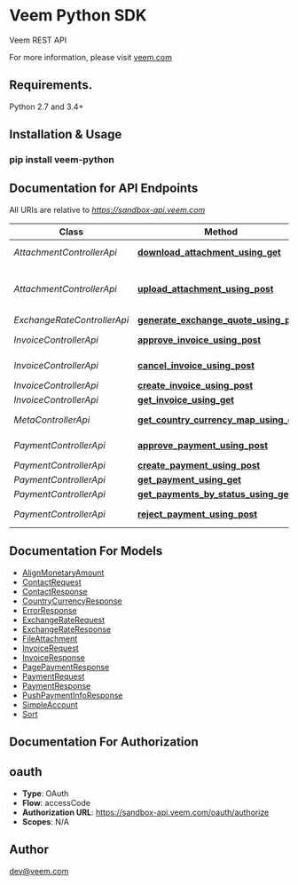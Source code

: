 # Veem Python SDK
Veem REST API

For more information, please visit [veem.com](veem.com)

## Requirements.

Python 2.7 and 3.4+

## Installation & Usage
### pip install veem-python

## Documentation for API Endpoints

All URIs are relative to *https://sandbox-api.veem.com*

Class | Method | HTTP request | Description
------------ | ------------- | ------------- | -------------
*AttachmentControllerApi* | [**download_attachment_using_get**](Veem/api/attachment_controller_api.py#download_attachment_using_get) | **GET** /veem/v1.0/attachments | Downloads the referenced file
*AttachmentControllerApi* | [**upload_attachment_using_post**](Veem/api/attachment_controller_api.py#upload_attachment_using_post) | **POST** /veem/v1.0/attachments | Uploads the external attachment for an entity Payment or Invoice
*ExchangeRateControllerApi* | [**generate_exchange_quote_using_post**](Veem/api/exchange_rate_controller_api.py#generate_exchange_quote_using_post) | **POST** /veem/v1.0/exchangerates/quotes | createQuote
*InvoiceControllerApi* | [**approve_invoice_using_post**](Veem/api/invoice_controller_api.py#approve_invoice_using_post) | **POST** /veem/v1.0/invoices/{invoiceId}/approve | approveInvoice
*InvoiceControllerApi* | [**cancel_invoice_using_post**](Veem/api/invoice_controller_api.py#cancel_invoice_using_post) | **POST** /veem/v1.0/invoices/{invoiceId}/cancel | cancelInvoice
*InvoiceControllerApi* | [**create_invoice_using_post**](Veem/api/invoice_controller_api.py#create_invoice_using_post) | **POST** /veem/v1.0/invoices | createInvoice
*InvoiceControllerApi* | [**get_invoice_using_get**](Veem/api/invoice_controller_api.py#get_invoice_using_get) | **GET** /veem/v1.0/invoices/{invoiceId} | getInvoice
*MetaControllerApi* | [**get_country_currency_map_using_get**](Veem/api/meta_controller_api.py#get_country_currency_map_using_get) | **GET** /veem/public/v1.0/country-currency-map | Country Currency Map
*PaymentControllerApi* | [**approve_payment_using_post**](Veem/api/payment_controller_api.py#approve_payment_using_post) | **POST** /veem/v1.0/payments/{paymentId}/approve | approvePayment
*PaymentControllerApi* | [**create_payment_using_post**](Veem/api/payment_controller_api.py#create_payment_using_post) | **POST** /veem/v1.0/payments | createPayment
*PaymentControllerApi* | [**get_payment_using_get**](Veem/api/payment_controller_api.py#get_payment_using_get) | **GET** /veem/v1.0/payments/{paymentId} | getPayment
*PaymentControllerApi* | [**get_payments_by_status_using_get**](Veem/api/payment_controller_api.py#get_payments_by_status_using_get) | **GET** /veem/v1.0/payments | getPaymentsByStatus
*PaymentControllerApi* | [**reject_payment_using_post**](Veem/api/payment_controller_api.py#reject_payment_using_post) | **POST** /veem/v1.0/payments/{paymentId}/cancel | cancelPayment


## Documentation For Models

 - [AlignMonetaryAmount](docs/AlignMonetaryAmount.md)
 - [ContactRequest](docs/ContactRequest.md)
 - [ContactResponse](docs/ContactResponse.md)
 - [CountryCurrencyResponse](docs/CountryCurrencyResponse.md)
 - [ErrorResponse](docs/ErrorResponse.md)
 - [ExchangeRateRequest](docs/ExchangeRateRequest.md)
 - [ExchangeRateResponse](docs/ExchangeRateResponse.md)
 - [FileAttachment](docs/FileAttachment.md)
 - [InvoiceRequest](docs/InvoiceRequest.md)
 - [InvoiceResponse](docs/InvoiceResponse.md)
 - [PagePaymentResponse](docs/PagePaymentResponse.md)
 - [PaymentRequest](docs/PaymentRequest.md)
 - [PaymentResponse](docs/PaymentResponse.md)
 - [PushPaymentInfoResponse](docs/PushPaymentInfoResponse.md)
 - [SimpleAccount](docs/SimpleAccount.md)
 - [Sort](docs/Sort.md)


## Documentation For Authorization


## oauth

- **Type**: OAuth
- **Flow**: accessCode
- **Authorization URL**: https://sandbox-api.veem.com/oauth/authorize
- **Scopes**: N/A


## Author

dev@veem.com

